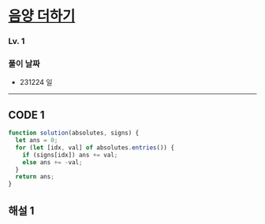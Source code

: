 # [음양 더하기](https://school.programmers.co.kr/learn/courses/30/lessons/76501)

### Lv. 1

### 풀이 날짜

- 231224 일

---

## CODE 1

```javascript
function solution(absolutes, signs) {
  let ans = 0;
  for (let [idx, val] of absolutes.entries()) {
    if (signs[idx]) ans += val;
    else ans += -val;
  }
  return ans;
}
```

## 해설 1
